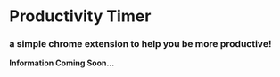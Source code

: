 # Productivity Timer
### a simple chrome extension to help you be more productive!


**Information Coming Soon...**